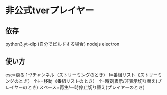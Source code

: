 # 非公式tverプレイヤー
## 依存
python3,yt-dlp
(自分でビルドする場合)
nodejs electron
## 使い方
esc=戻る
1-7チャンネル（ストリーミングのとき）
l=番組リスト（ストリーミングのとき）
↑↓=移動（番組リストのとき）
↑=時刻表示/非表示切り替え(プレイヤーのとき)
スペース=再生/一時停止切り替え(プレイヤーのとき)
